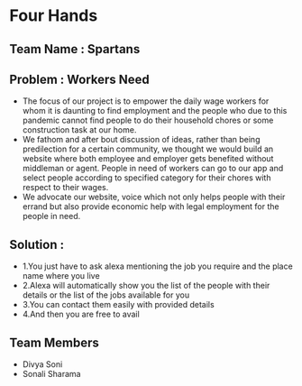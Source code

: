# Four Hands

## Team Name : Spartans

## Problem : Workers Need

- The focus of our project is to empower the daily wage workers for whom it is daunting to find employment and the people who due to this pandemic cannot find people to do their household chores or some construction task at our home. 
- We fathom and after bout discussion of ideas, rather than being predilection for a certain community, we thought we would build an website where both employee and employer gets benefited without middleman or agent. People in need of workers can go to our app and select people according to specified category for their chores with respect to their wages.   
- We advocate our website, voice which not only helps people with their errand but also provide economic help with legal employment for the people in need.

## Solution : 
- 1.You just have to ask alexa mentioning the job you require  and  the place name where you live
- 2.Alexa will automatically show you the list of the people with their details or the list of the jobs available for you 
- 3.You can contact them easily with provided details
- 4.And then you are free to avail 

## Team Members
- Divya Soni
- Sonali Sharama
